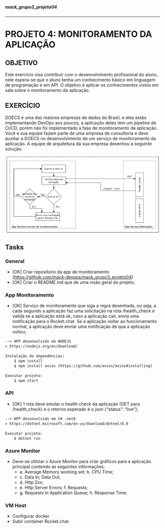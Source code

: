 ##### mack_grupo3_projeto04
---

# PROJETO 4: MONITORAMENTO DA APLICAÇÃO

## OBJETIVO
Este exercício visa contribuir com o desenvolvimento profissional do aluno, nele espera-se que o aluno tenha um conhecimento básico em linguagem de programação e em API. O objetivo é aplicar os conhecimentos vistos em sala sobre o monitoramento da aplicação.

## EXERCÍCIO
DOECS é uma das maiores empresas de dados do Brasil, e eles estão implementando DevOps aos poucos, a aplicação deles tem um pipeline de CI/CD, porém não foi implementado a fase de monitoramento da aplicação. Você e sua equipe fazem parte de uma empresa de consultoria e deve auxiliar a DOECS no desenvolvimento de um serviço de monitoramento da aplicação. A equipe de arquitetura da sua empresa desenhou a seguinte solução:

![image info](https://raw.githubusercontent.com/mack-devops/mack_grupo3_projeto04/7efa4a842b5f7c3b607711d0b025dfb3210cc48c/doc/flow.png)

## Tasks
### General
- [OK] Criar repositorio da app de monitoramento (https://github.com/mack-devops/mack_grupo3_projeto04)
- [OK] Criar o README.md que de uma visão geral do projeto;

### App Monitoramento
- [OK] Serviço de monitoramento que siga a regra desenhada, ou seja, a cada segundo a aplicação faz uma solicitação na rota /health_check e valida se a aplicação está ok, caso a aplicação cair, envia uma notificação para o Rocket.chat. Se a aplicação voltar ao funcionamento normal, a aplicação deve enviar uma notificação de qua a aplicação voltou;

````
--> APP desenvolvido em NODEJS
> https://nodejs.org/en/download/

Instalação de dependências:
    $ npm install
    $ npm install axios (https://github.com/axios/axios#installing)

Executar projeto:
    $ npm start
````

### API
- [OK] 1 rota deve emular o health check da aplicação (GET para /health_check) e o retorno esperado é o json {“status”: “live”};

````
--> APP desenvolvido em C# .net6
> https://dotnet.microsoft.com/en-us/download/dotnet/6.0

Executar projeto:
    $ dotnet run
````


### Azure Monitor
- Deve-se utilizar o Azure Monitor para criar gráficos para a aplicação principal contendo as seguintes informações:
	- a. Average Memory working set; b. CPU Time;
	- c. Data In; Data Out; 
	- d. Http 2xx;
	- e. Http Server Errors; f. Requests;
	- g. Requests In Application Queue; h. Response Time;
  	
### VM Host
- Configurar docker
- Subir container Rocket.chat